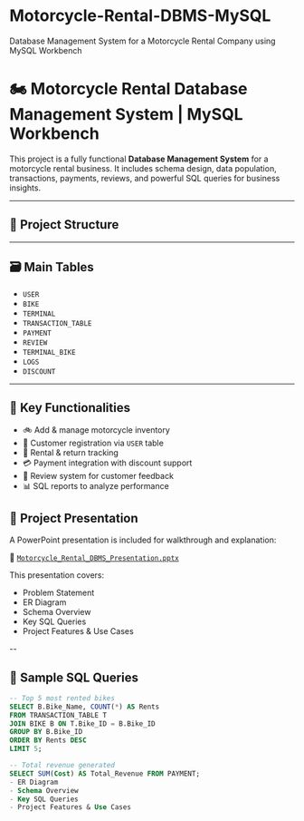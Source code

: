 # Motorcycle-Rental-DBMS-MySQL
Database Management System for a Motorcycle Rental Company using MySQL Workbench

# 🏍️ Motorcycle Rental Database Management System | MySQL Workbench

This project is a fully functional **Database Management System** for a motorcycle rental business. It includes schema design, data population, transactions, payments, reviews, and powerful SQL queries for business insights.

---

## 📁 Project Structure
---

## 🗃️ Main Tables

- `USER`
- `BIKE`
- `TERMINAL`
- `TRANSACTION_TABLE`
- `PAYMENT`
- `REVIEW`
- `TERMINAL_BIKE`
- `LOGS`
- `DISCOUNT`

---

## 🔧 Key Functionalities

- 🚲 Add & manage motorcycle inventory
- 🧍 Customer registration via `USER` table
- 📅 Rental & return tracking
- 💳 Payment integration with discount support
- 💬 Review system for customer feedback
- 📊 SQL reports to analyze performance

## 🎤 Project Presentation

A PowerPoint presentation is included for walkthrough and explanation:

📂 [`Motorcycle_Rental_DBMS_Presentation.pptx`](./Motorcycle_Rental_DBMS_Presentation.pptx)

This presentation covers:
- Problem Statement
- ER Diagram
- Schema Overview
- Key SQL Queries
- Project Features & Use Cases

--

## 🧠 Sample SQL Queries

```sql
-- Top 5 most rented bikes
SELECT B.Bike_Name, COUNT(*) AS Rents
FROM TRANSACTION_TABLE T
JOIN BIKE B ON T.Bike_ID = B.Bike_ID
GROUP BY B.Bike_ID
ORDER BY Rents DESC
LIMIT 5;

-- Total revenue generated
SELECT SUM(Cost) AS Total_Revenue FROM PAYMENT;
- ER Diagram
- Schema Overview
- Key SQL Queries
- Project Features & Use Cases



